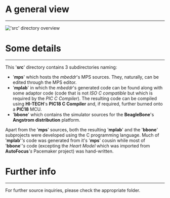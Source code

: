 ﻿# A general view
- - -
!['src' directory overview](http://i50.tinypic.com/166koc9.png)
# Some details
- - -
This '**src**' directory contains 3 subdirectories naming:

* '**mps**' which hosts the *mbeddr*'s MPS sources. They, naturally, can be edited through the MPS editor.
* '**mplab**' in which the *mbeddr*'s generated code can be found along with some adaptor code (code that is not *ISO C compatible* but which is required by the *PIC C Compiler*). The resulting code can be compiled using **HI-TECH**'s **PIC18 C Compiler** and, if required, further burned onto a **PIC18** MCU.
* '**bbone**' which contains the simulator sources for the **BeagleBone**'s **Angstrom distribution** platform.

Apart from the '**mps**' sources, both the resulting '**mplab**' and the '**bbone**' subprojects were developed using the C programming language. Much of '**mplab**'_'s_ code was generated from it's '**mps**' cousin while most of '**bbone**'_'s_ code (excepting the *Heart Model* which was imported from **AutoFocus**_'s_ Pacemaker project) was hand-written. 

# Further info
- - -
For further source inquiries, please check the appropriate folder.
